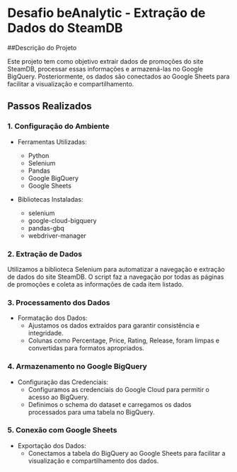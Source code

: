 # Desafio beAnalytic - Extração de Dados do SteamDB

##Descrição do Projeto

Este projeto tem como objetivo extrair dados de promoções do site SteamDB, processar essas informações e armazená-las no Google BigQuery. Posteriormente, os dados são conectados ao Google Sheets para facilitar a visualização e compartilhamento.

## Passos Realizados

### 1. Configuração do Ambiente

- Ferramentas Utilizadas:
  - Python
  - Selenium
  - Pandas
  - Google BigQuery
  - Google Sheets
 
- Bibliotecas Instaladas:
  - selenium
  - google-cloud-bigquery
  - pandas-gbq
  - webdriver-manager
    
### 2. Extração de Dados

Utilizamos a biblioteca Selenium para automatizar a navegação e extração de dados do site SteamDB. O script faz a navegação por todas as páginas de promoções e coleta as informações de cada item listado.

### 3. Processamento dos Dados
- Formatação dos Dados:
  - Ajustamos os dados extraídos para garantir consistência e integridade.
  - Colunas como Percentage, Price, Rating, Release, foram limpas e convertidas para formatos apropriados.
    
### 4. Armazenamento no Google BigQuery

- Configuração das Credenciais:
  - Configuramos as credenciais do Google Cloud para permitir o acesso ao BigQuery.
  - Definimos o schema do dataset e carregamos os dados processados para uma tabela no BigQuery.
 
### 5. Conexão com Google Sheets
- Exportação dos Dados:
  - Conectamos a tabela do BigQuery ao Google Sheets para facilitar a visualização e compartilhamento dos dados.
